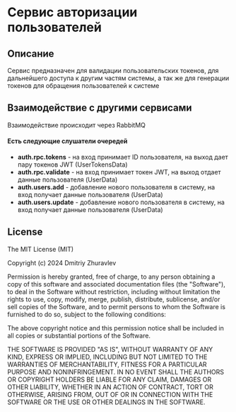 # Сервис авторизации пользователей

## Описание

Сервис предназначен для валидации пользовательских токенов, для дальнейшего доступа к другим частям системы, а так же для генерации токенов для обращения пользователей к системе

## Взаимодействие с другими сервисами

Взаимодействие происходит через RabbitMQ

#### Есть следующие слушатели очередей
* **auth.rpc.tokens** - на вход принимает ID пользователя, на выход дает пару токенов JWT (UserTokensData)
* **auth.rpc.validate** - на вход принимает токен JWT, на выход отдает данные пользователя (UserData)
* **auth.users.add** - добавление нового пользователя в систему, на вход получает данные пользователя (UserData)
* **auth.users.update** - добавление нового пользователя в систему, на вход получает данные пользователя (UserData)


## License

The MIT License (MIT)

Copyright (c) 2024 Dmitriy Zhuravlev

Permission is hereby granted, free of charge, to any person obtaining a copy of this software and associated documentation files (the "Software"), to deal in the Software without restriction, including without limitation the rights to use, copy, modify, merge, publish, distribute, sublicense, and/or sell copies of the Software, and to permit persons to whom the Software is furnished to do so, subject to the following conditions:

The above copyright notice and this permission notice shall be included in all copies or substantial portions of the Software.

THE SOFTWARE IS PROVIDED "AS IS", WITHOUT WARRANTY OF ANY KIND, EXPRESS OR IMPLIED, INCLUDING BUT NOT LIMITED TO THE WARRANTIES OF MERCHANTABILITY, FITNESS FOR A PARTICULAR PURPOSE AND NONINFRINGEMENT. IN NO EVENT SHALL THE AUTHORS OR COPYRIGHT HOLDERS BE LIABLE FOR ANY CLAIM, DAMAGES OR OTHER LIABILITY, WHETHER IN AN ACTION OF CONTRACT, TORT OR OTHERWISE, ARISING FROM, OUT OF OR IN CONNECTION WITH THE SOFTWARE OR THE USE OR OTHER DEALINGS IN THE SOFTWARE.
